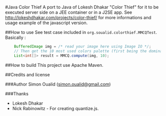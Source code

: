 #Java Color Thief
A port to Java of Lokesh Dhakar "Color Thief" for it to be executed server side on a JEE container or in a J2SE app. See http://lokeshdhakar.com/projects/color-thief/ for more informations and usage example of the javascript version.

##How to use
See test case included in ```org.soualid.colorthief.MMCQTest```. Basically :

```java
	BufferedImage img = /* read your image here using Image IO */;
	// Then get the 10 most used colors palette (first being the dominant color of the image)
	List<int[]> result = MMCQ.compute(img, 10); 
```

##How to build
This project use Apache Maven.

##Credits and license

###Author
Simon Oualid (simon.oualid@gmail.com)

###Thanks
* Lokesh Dhakar
* Nick Rabinowitz - For creating quantize.js.